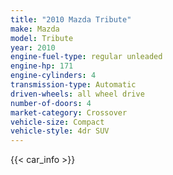 ```yaml
---
title: "2010 Mazda Tribute"
make: Mazda
model: Tribute
year: 2010
engine-fuel-type: regular unleaded
engine-hp: 171
engine-cylinders: 4
transmission-type: Automatic
driven-wheels: all wheel drive
number-of-doors: 4
market-category: Crossover
vehicle-size: Compact
vehicle-style: 4dr SUV
---
```


{{< car_info >}}
